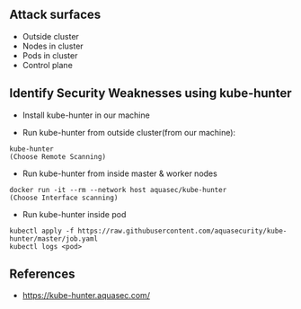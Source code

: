 ## Attack surfaces
- Outside cluster
- Nodes in cluster
- Pods in cluster
- Control plane

## Identify Security Weaknesses using kube-hunter

- Install kube-hunter in our machine

- Run kube-hunter from outside cluster(from our machine):
```
kube-hunter 
(Choose Remote Scanning)
```

- Run kube-hunter from inside master & worker nodes
```
docker run -it --rm --network host aquasec/kube-hunter
(Choose Interface scanning)
```

- Run kube-hunter inside pod
```
kubectl apply -f https://raw.githubusercontent.com/aquasecurity/kube-hunter/master/job.yaml
kubectl logs <pod>
```

## References
- https://kube-hunter.aquasec.com/